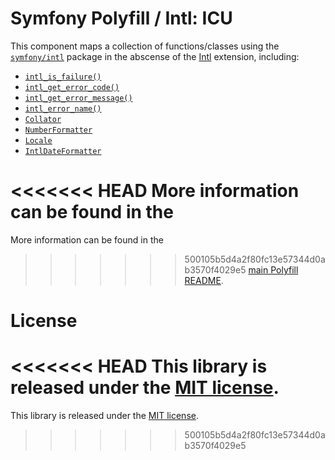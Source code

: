 Symfony Polyfill / Intl: ICU
============================

This component maps a collection of functions/classes using the
[`symfony/intl`](https://github.com/symfony/intl) package in the abscense of the
[Intl](http://php.net/intl) extension, including:

- [`intl_is_failure()`](http://php.net/manual/en/function.intl-is-failure.php)
- [`intl_get_error_code()`](http://php.net/manual/en/function.intl-get-error-code.php)
- [`intl_get_error_message()`](http://php.net/manual/en/function.intl-get-error-message.php)
- [`intl_error_name()`](http://php.net/manual/en/function.intl-error-name.php)
- [`Collator`](http://php.net/Collator)
- [`NumberFormatter`](http://php.net/NumberFormatter)
- [`Locale`](http://php.net/Locale)
- [`IntlDateFormatter`](http://php.net/IntlDateFormatter)

<<<<<<< HEAD
More information can be found in the
=======
More information can be found in the 
>>>>>>> 500105b5d4a2f80fc13e57344d0ab3570f4029e5
[main Polyfill README](https://github.com/symfony/polyfill/blob/master/README.md).

License
=======

<<<<<<< HEAD
This library is released under the [MIT license](LICENSE).
=======
This library is released under the [MIT license](LICENSE).
>>>>>>> 500105b5d4a2f80fc13e57344d0ab3570f4029e5
